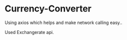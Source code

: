 # Currency-Converter

Using axios which helps and make network calling easy..

Used Exchangerate api.

